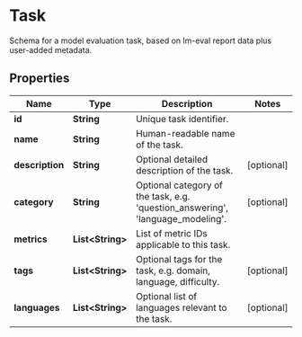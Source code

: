 

# Task

Schema for a model evaluation task, based on lm-eval report data plus user-added metadata.

## Properties

| Name | Type | Description | Notes |
|------------ | ------------- | ------------- | -------------|
|**id** | **String** | Unique task identifier. |  |
|**name** | **String** | Human-readable name of the task. |  |
|**description** | **String** | Optional detailed description of the task. |  [optional] |
|**category** | **String** | Optional category of the task, e.g. &#39;question_answering&#39;, &#39;language_modeling&#39;. |  [optional] |
|**metrics** | **List&lt;String&gt;** | List of metric IDs applicable to this task. |  |
|**tags** | **List&lt;String&gt;** | Optional tags for the task, e.g. domain, language, difficulty. |  [optional] |
|**languages** | **List&lt;String&gt;** | Optional list of languages relevant to the task. |  [optional] |



